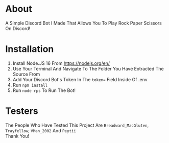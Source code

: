 # About
A Simple Discord Bot I Made That Allows You To Play Rock Paper Scissors On Discord!

# Installation
1. Install Node.JS 16 From https://nodejs.org/en/
2. Use Your Terminal And Navigate To The Folder You Have Extracted The Source From
3. Add Your Discord Bot's Token In The `token=` Field Inside Of .env
4. Run `npm install`
5. Run `node rps` To Run The Bot!

# Testers
The People Who Have Tested This Project Are `Breadward_MacGluten`, `Trayfellow`, `VMan_2002` And `Peytii` \
Thank You!
